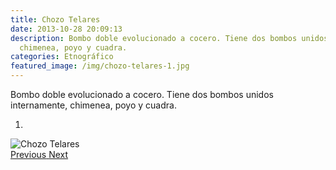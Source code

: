 ```yaml
---
title: Chozo Telares
date: 2013-10-28 20:09:13
description: Bombo doble evolucionado a cocero. Tiene dos bombos unidos internamente,
  chimenea, poyo y cuadra.
categories: Etnográfico
featured_image: /img/chozo-telares-1.jpg
---
```



Bombo doble evolucionado a cocero. Tiene dos bombos unidos internamente, chimenea, poyo y cuadra.

<div id="myCarousel" class="carousel slide" df-ride="carousel">
  <!-- Indicators -->
  <ol class="carousel-indicators">
    <li df-target="#myCarousel" df-slide-to="0" class="active"></li>
  </ol>
  <!-- Wrapper for slides -->
  <div class="carousel-inner" role="listbox">
    <div class="item active">
      <img src="/img/chozo-telares-1.jpg" alt="Chozo Telares">
    </div>
  <!-- Left and right controls -->
  <a class="left carousel-control" href="#myCarousel" role="button" df-slide="prev">
    <span class="glyphicon glyphicon-chevron-left" aria-hidden="true"></span>
    <span class="sr-only">Previous</span>
  </a>
  <a class="right carousel-control" href="#myCarousel" role="button" df-slide="next">
    <span class="glyphicon glyphicon-chevron-right" aria-hidden="true"></span>
    <span class="sr-only">Next</span>
  </a>
</div>
